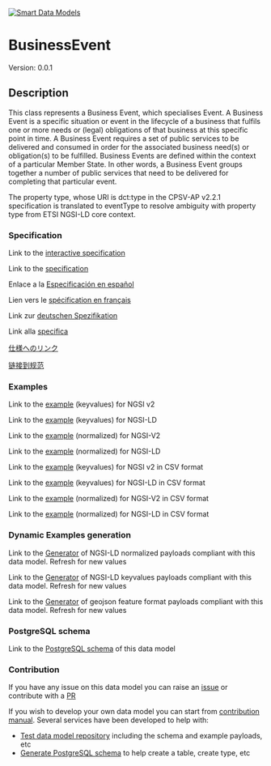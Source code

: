 [![Smart Data Models](https://smartdatamodels.org/wp-content/uploads/2022/01/SmartDataModels_logo.png "Logo")](https://smartdatamodels.org)
# BusinessEvent
Version: 0.0.1

## Description 

This class represents a Business Event, which specialises Event. A Business Event is a specific situation or event in the lifecycle of a business that fulfils one or more needs or (legal) obligations of that business at this specific point in time. A Business Event requires a set of public services to be delivered and consumed in order for the associated business need(s) or obligation(s) to be fulfilled. Business Events are defined within the context of a particular Member State. In other words, a Business Event groups together a number of public services that need to be delivered for completing that particular event.

The property type, whose URI is dct:type in the CPSV-AP v2.2.1 specification is translated to eventType to resolve ambiguity with property type from ETSI NGSI-LD core context.
### Specification

Link to the [interactive specification](https://swagger.lab.fiware.org/?url=https://smart-data-models.github.io/dataModel.CPSV-AP/BusinessEvent/swagger.yaml)

Link to the [specification](https://github.com/smart-data-models/dataModel.CPSV-AP/blob/master/BusinessEvent/doc/spec.md)

Enlace a la [Especificación en español](https://github.com/smart-data-models/dataModel.CPSV-AP/blob/master/BusinessEvent/doc/spec_ES.md)

Lien vers le [spécification en français](https://github.com/smart-data-models/dataModel.CPSV-AP/blob/master/BusinessEvent/doc/spec_FR.md)

Link zur [deutschen Spezifikation](https://github.com/smart-data-models/dataModel.CPSV-AP/blob/master/BusinessEvent/doc/spec_DE.md)

Link alla [specifica](https://github.com/smart-data-models/dataModel.CPSV-AP/blob/master/BusinessEvent/doc/spec_IT.md)

[仕様へのリンク](https://github.com/smart-data-models/dataModel.CPSV-AP/blob/master/BusinessEvent/doc/spec_JA.md)

[链接到规范](https://github.com/smart-data-models/dataModel.CPSV-AP/blob/master/BusinessEvent/doc/spec_ZH.md)
### Examples

Link to the [example](https://smart-data-models.github.io/dataModel.CPSV-AP/BusinessEvent/examples/example.json) (keyvalues) for NGSI v2

Link to the [example](https://smart-data-models.github.io/dataModel.CPSV-AP/BusinessEvent/examples/example.jsonld) (keyvalues) for NGSI-LD

Link to the [example](https://smart-data-models.github.io/dataModel.CPSV-AP/BusinessEvent/examples/example-normalized.json) (normalized) for NGSI-V2

Link to the [example](https://smart-data-models.github.io/dataModel.CPSV-AP/BusinessEvent/examples/example-normalized.jsonld) (normalized) for NGSI-LD

Link to the [example](https://smart-data-models.github.io/dataModel.CPSV-AP/BusinessEvent/examples/example.json.csv) (keyvalues) for NGSI v2 in CSV format

Link to the [example](https://smart-data-models.github.io/dataModel.CPSV-AP/BusinessEvent/examples/example.jsonld.csv) (keyvalues) for NGSI-LD in CSV format

Link to the [example](https://smart-data-models.github.io/dataModel.CPSV-AP/BusinessEvent/examples/example-normalized.json.csv) (normalized) for NGSI-V2 in CSV format

Link to the [example](https://smart-data-models.github.io/dataModel.CPSV-AP/BusinessEvent/examples/example-normalized.jsonld.csv) (normalized) for NGSI-LD in CSV format
### Dynamic Examples generation

Link to the [Generator](https://smartdatamodels.org/extra/ngsi-ld_generator.php?schemaUrl=https://raw.githubusercontent.com/smart-data-models/dataModel.CPSV-AP/master/BusinessEvent/schema.json&email=info@smartdatamodels.org) of NGSI-LD normalized payloads compliant with this data model. Refresh for new values

Link to the [Generator](https://smartdatamodels.org/extra/ngsi-ld_generator_keyvalues.php?schemaUrl=https://raw.githubusercontent.com/smart-data-models/dataModel.CPSV-AP/master/BusinessEvent/schema.json&email=info@smartdatamodels.org) of NGSI-LD keyvalues payloads compliant with this data model. Refresh for new values

Link to the [Generator](https://smartdatamodels.org/extra/geojson_features_generator.php?schemaUrl=https://raw.githubusercontent.com/smart-data-models/dataModel.CPSV-AP/master/BusinessEvent/schema.json&email=info@smartdatamodels.org) of geojson feature format payloads compliant with this data model. Refresh for new values
### PostgreSQL schema

Link to the [PostgreSQL schema](https://smart-data-models.github.io/dataModel.CPSV-AP/BusinessEvent/schema.sql) of this data model
### Contribution

 If you have any issue on this data model you can raise an [issue](https://github.com/smart-data-models/dataModel.CPSV-AP/issues)  or contribute with a [PR](https://github.com/smart-data-models/dataModel.CPSV-AP/pulls)

 If you wish to develop your own data model you can start from [contribution manual](https://bit.ly/contribution_manual). Several services have been developed to help with: 
 - [Test data model repository](https://smartdatamodels.org/index.php/data-models-contribution-api/) including the schema and example payloads, etc
 - [Generate PostgreSQL schema](https://smartdatamodels.org/index.php/sql-service/) to help create a table, create type, etc
